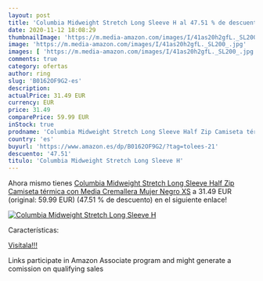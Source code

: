 ```yaml
---
layout: post
title: 'Columbia Midweight Stretch Long Sleeve H al 47.51 % de descuento'
date: 2020-11-12 18:08:29
thumbnailImage: 'https://m.media-amazon.com/images/I/41as20h2gfL._SL200_.jpg'
image: 'https://m.media-amazon.com/images/I/41as20h2gfL._SL200_.jpg'
images: [ 'https://m.media-amazon.com/images/I/41as20h2gfL._SL200_.jpg' ]
comments: true
category: ofertas
author: ring
slug: 'B0162OF9G2-es'
description:
actualPrice: 31.49 EUR
currency: EUR
price: 31.49
comparePrice: 59.99 EUR
inStock: true
prodname: 'Columbia Midweight Stretch Long Sleeve Half Zip Camiseta térmica con Media Cremallera  Mujer  Negro  XS'
country: 'es'
buyurl: 'https://www.amazon.es/dp/B0162OF9G2/?tag=tolees-21'
descuento: '47.51'
titulo: 'Columbia Midweight Stretch Long Sleeve H'
---
```


Ahora mismo tienes [Columbia Midweight Stretch Long Sleeve Half Zip Camiseta térmica con Media Cremallera  Mujer  Negro  XS](https://www.amazon.es/dp/B0162OF9G2/?tag=tolees-21) a 31.49 EUR (original: 59.99 EUR) (47.51 %  de descuento) en el siguiente enlace!

[![Columbia Midweight Stretch Long Sleeve H](https://m.media-amazon.com/images/I/41as20h2gfL._SL200_.jpg)](https://www.amazon.es/dp/B0162OF9G2/?tag=tolees-21)

Características:


[Visítala!!!](https://www.amazon.es/dp/B0162OF9G2/?tag=tolees-21)

Links participate in Amazon Associate program and might generate a comission on qualifying sales
